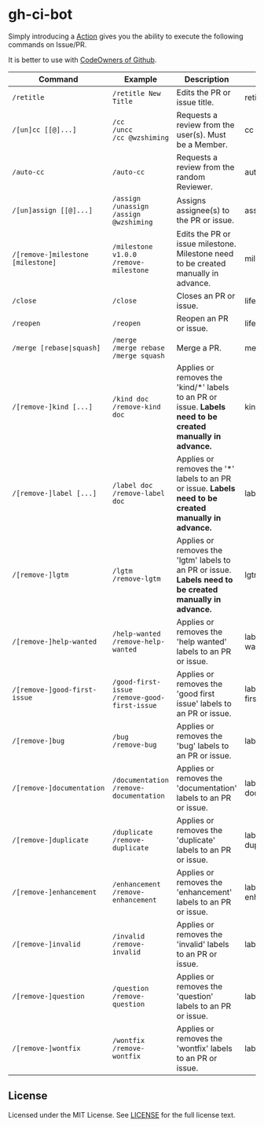 # gh-ci-bot

Simply introducing a [Action](https://github.com/wzshiming/gh-ci-bot/blob/master/examples/ci-bot.yml) gives you the ability to execute the following commands on Issue/PR.

It is better to use with [CodeOwners of Github](https://github.blog/2017-07-06-introducing-code-owners/).

| Command                           | Example                                            | Description                                                                                                  | Plugin                 |
| --------------------------------- | -------------------------------------------------- | ------------------------------------------------------------------------------------------------------------ | ---------------------- |
| `/retitle`                        | `/retitle New Title`                               | Edits the PR or issue title.                                                                                 | retitle                |
| `/[un]cc [[@]...]`                | `/cc`</br>`/uncc`</br>`/cc @wzshiming`             | Requests a review from the user(s). Must be a Member.                                                        | cc                     |
| `/auto-cc`                        | `/auto-cc`                                         | Requests a review from the random Reviewer.                                                                  | auto-cc                |
| `/[un]assign [[@]...]`            | `/assign`</br>`/unassign`</br>`/assign @wzshiming` | Assigns assignee(s) to the PR or issue.                                                                      | assign                 |
| `/[remove-]milestone [milestone]` | `/milestone v1.0.0`</br>`/remove-milestone`        | Edits the PR or issue milestone. Milestone need to be created manually in advance.                           | milestone              |
| `/close`                          | `/close`                                           | Closes an PR or issue.                                                                                       | lifecycle              |
| `/reopen`                         | `/reopen`                                          | Reopen an PR or issue.                                                                                       | lifecycle              |
| `/merge [rebase\|squash]`         | `/merge`</br>`/merge rebase`</br>`/merge squash`   | Merge a PR.                                                                                                  | merge                  |
| `/[remove-]kind [...]`            | `/kind doc`</br>`/remove-kind doc`                 | Applies or removes the 'kind/*' labels to an PR or issue. **Labels need to be created manually in advance.** | kind                   |
| `/[remove-]label [...]`           | `/label doc`</br>`/remove-label doc`               | Applies or removes the '*' labels to an PR or issue. **Labels need to be created manually in advance.**      | label                   |
| `/[remove-]lgtm`                  | `/lgtm`</br>`/remove-lgtm`                         | Applies or removes the 'lgtm' labels to an PR or issue. **Labels need to be created manually in advance.**   | lgtm                   |
| `/[remove-]help-wanted`           | `/help-wanted`</br>`/remove-help-wanted`           | Applies or removes the 'help wanted' labels to an PR or issue.                                               | label-help-wanted      |
| `/[remove-]good-first-issue`      | `/good-first-issue`</br>`/remove-good-first-issue` | Applies or removes the 'good first issue' labels to an PR or issue.                                          | label-good-first-issue |
| `/[remove-]bug`                   | `/bug`</br>`/remove-bug`                           | Applies or removes the 'bug' labels to an PR or issue.                                                       | label-bug              |
| `/[remove-]documentation`         | `/documentation`</br>`/remove-documentation`       | Applies or removes the 'documentation' labels to an PR or issue.                                             | label-documentation    |
| `/[remove-]duplicate`             | `/duplicate`</br>`/remove-duplicate`               | Applies or removes the 'duplicate' labels to an PR or issue.                                                 | label-duplicate        |
| `/[remove-]enhancement`           | `/enhancement`</br>`/remove-enhancement`           | Applies or removes the 'enhancement' labels to an PR or issue.                                               | label-enhancement      |
| `/[remove-]invalid`               | `/invalid`</br>`/remove-invalid`                   | Applies or removes the 'invalid' labels to an PR or issue.                                                   | label-invalid          |
| `/[remove-]question`              | `/question`</br>`/remove-question`                 | Applies or removes the 'question' labels to an PR or issue.                                                  | label-question         |
| `/[remove-]wontfix`               | `/wontfix`</br>`/remove-wontfix`                   | Applies or removes the 'wontfix' labels to an PR or issue.                                                   | label-wontfix          |

## License

Licensed under the MIT License. See [LICENSE](https://github.com/wzshiming/gh-ci-bot/blob/master/LICENSE) for the full license text.
